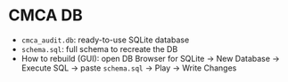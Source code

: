 # CMCA DB

- `cmca_audit.db`: ready-to-use SQLite database
- `schema.sql`: full schema to recreate the DB
- How to rebuild (GUI): open DB Browser for SQLite → New Database → Execute SQL → paste `schema.sql` → Play → Write Changes
